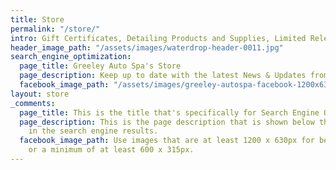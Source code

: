 ```yaml
---
title: Store
permalink: "/store/"
intro: Gift Certificates, Detailing Products and Supplies, Limited Release Merchandise
header_image_path: "/assets/images/waterdrop-header-0011.jpg"
search_engine_optimization:
  page_title: Greeley Auto Spa's Store
  page_description: Keep up to date with the latest News & Updates from AutoSpa Colorado.
  facebook_image_path: "/assets/images/greeley-autospa-facebook-1200x630.png"
layout: store
_comments:
  page_title: This is the title that's specifically for Search Engine Optimization.
  page_description: This is the page description that is shown below the page title
    in the search engine results.
  facebook_image_path: Use images that are at least 1200 x 630px for best results
    or a minimum of at least 600 x 315px.
---
```


